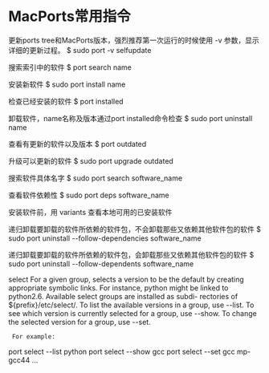 # MacPorts常用指令

更新ports tree和MacPorts版本，强烈推荐第一次运行的时候使用 -v 参数，显示详细的更新过程。
     $ sudo port -v selfupdate

搜索索引中的软件
     $ port search name

安装新软件
     $ sudo port install name

检查已经安装的软件
     $ port installed

卸载软件，name名称及版本通过port installed命令检查
     $ sudo port uninstall name

查看有更新的软件以及版本
     $ port outdated

升级可以更新的软件
     $ sudo port upgrade outdated

搜索软件具体名字
     $ sudo port search software_name

查看软件依赖性
     $ sudo port deps software_name

安装软件前，用 variants 查看本地可用的已安装软件

递归卸载要卸载的软件所依赖的软件包，不会卸载那些又依赖其他软件包的软件
     $ sudo port uninstall --follow-dependencies software_name


递归卸载要卸载的软件所依赖的软件包，会卸载那些又依赖其他软件包的软件
     $ sudo port uninstall --follow-dependents software_name



select
     For a given group, selects a version to be the default by creating appropriate symbolic links.  For instance, python might be linked to python2.6.  Available select groups are installed as subdi-
     rectories of ${prefix}/etc/select/.  To list the available versions in a group, use --list.  To see which version is currently selected for a group, use --show.  To change the selected version for
     a group, use --set.

     For example:

  port select --list python
  port select --show gcc
  port select --set gcc mp-gcc44
...

